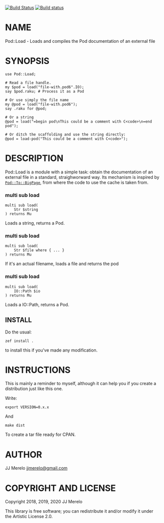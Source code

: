[![Build Status](https://travis-ci.com/JJ/p6-pod-load.svg?branch=master)](https://travis-ci.com/JJ/p6-pod-load) [![Build status](https://ci.appveyor.com/api/projects/status/lq9rqjq6hljdfqw4?svg=true)](https://ci.appveyor.com/project/JJ/p6-pod-load)

NAME
====

Pod::Load - Loads and compiles the Pod documentation of an external file

SYNOPSIS
========

    use Pod::Load;

    # Read a file handle.
    my $pod = load("file-with.pod6".IO);
    say $pod.raku; # Process it as a Pod

    # Or use simply the file name
    my @pod = load("file-with.pod6");
    say .raku for @pod;
    
    # Or a string
    @pod = load("=begin pod\nThis could be a comment with C<code>\n=end pod");
    
    # Or ditch the scaffolding and use the string directly:
    @pod = load-pod("This could be a comment with C<code>");

DESCRIPTION
===========

Pod::Load is a module with a simple task: obtain the documentation of an external file in a standard, straighworward way. Its mechanism is inspired by [`Pod::To::BigPage`](https://github.com/perl6/perl6-pod-to-bigpage), from where the code to use the cache is taken from.

### multi sub load

```perl6
multi sub load(
    Str $string
) returns Mu
```

Loads a string, returns a Pod.

### multi sub load

```perl6
multi sub load(
    Str $file where { ... }
) returns Mu
```

If it's an actual filename, loads a file and returns the pod

### multi sub load

```perl6
multi sub load(
    IO::Path $io
) returns Mu
```

Loads a IO::Path, returns a Pod.

## INSTALL

Do the usual:

    zef install .

to install this if you've made any modification.

INSTRUCTIONS
============

This is mainly a reminder to myself, although it can help you if you create a distribution just like this one.

Write:

    export VERSION=0.x.x

And

    make dist

To create a tar file ready for CPAN.

AUTHOR
======

JJ Merelo <jjmerelo@gmail.com>

COPYRIGHT AND LICENSE
=====================

Copyright 2018, 2019, 2020 JJ Merelo

This library is free software; you can redistribute it and/or modify it under the Artistic License 2.0.

